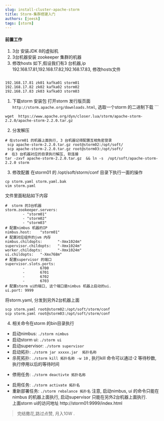 ```yaml
---
slug: install-cluster-apache-storm
title: Storm-集群搭建入门
authors: [jeesk]
tags: [storm]
---
```


####  前置工作
1.  3台 安装JDK 8的虚拟机
2.  3台机器安装 zookeeper 集群的机器
3.  修改hosts 如下,假设我们有3 台机器,ip 192.168.17.81,192.168.17.82,192.168.17.83, 修改hosts文件
```

192.168.17.81 zk01 kafka01 storm01
192.168.17.82 zk02 kafka02 storm02
192.168.17.83 zk03 kafka03 storm03
```
1.  下载storm 安装包
打开storm 发行版页面 `http://storm.apache.org/downloads.html`, 选取一个storm 的二进制下载 ```
```
wget  https://www.apache.org/dyn/closer.lua/storm/apache-storm-2.2.0/apache-storm-2.2.0.tar.gz
```
2.  分发解压
```
# 在storm01 的机器上面执行, 3 台机器记得配置互相免密登录
 scp apache-storm-2.2.0.tar.gz root@storm02:/opt/soft/
 scp apache-storm-2.2.0.tar.gz root@storm03:/opt/soft/
#  在3 台机器对应的目录执行解压, 软连接
tar -zxvf apache-storm-2.2.0.tar.gz  && ln -s  /opt/soft/apache-storm-2.2.0 storm
``` 
3.  修改配置
在storm01 的 /opt/soft/storm/conf 目录下执行一面的操作
```
cp storm.yaml storm.yaml.bak
vim storm.yaml
```
文件里面粘贴如下内容
```
#  storm 的3台机器
storm.zookeeper.servers:
        - "storm01"
        - "storm02"
        - "storm03"
# 配置nimbus 机器的IP
nimbus.host:    "storm01"
# 配置对应组件的jvm 内存
nimbus.childopts:       "-Xmx1024m"
supervisor.childopts:   "-Xmx1024m"
worker.childopts:       "-Xmx1024m"
ui.childopts:   "-Xmx768m"
# 配置supervisor 的端口
supervisor.slots.ports:
        -       6700
        -       6701
        -       6702
        -       6703
# 配置storm ui的端口, 这个端口是nimbus 机器上启动的ui. 
ui.port: 9999
```
将storm.yaml, 分发到另外2台机器上面
```
scp storm.yaml root@storm02:/opt/soft/storm/conf
scp storm.yaml root@storm03:/opt/soft/storm/conf
```

4.  相关命令在storm 的bin目录执行
  -  启动nimbus:  `./storm nimbus `
  -  启动storm ui:  `./storm ui`
  -  启动supervisor:  `./storm supervisor`
  -  启动拓扑: `./storm jar xxxxx.jar  拓扑名称`
  -  杀死拓扑: `./storm kill 拓扑名称 -w 10` , 执行kill 命令可以通过-2
 等待秒数,执行停用以后的等待时间
 +  停用任务:  `./storm deactivte 拓扑名称`
  -  启用任务: `./storm activate 拓扑名`
  -  重新部署任务: `./storm rebalance 拓扑名`
 注意, 启动nimbus, ui 的命令只能在nimbus 的机器上面执行, 启动supervisor 只能在另外2台机器上面执行.  
    上面storm ui的访问地址 http://storm01:9999/index.html

>  完结撒花,路过点赞, 月入10W .


